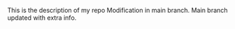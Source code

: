 This is the description of my repo
Modification in main branch.
Main branch updated with extra info.
